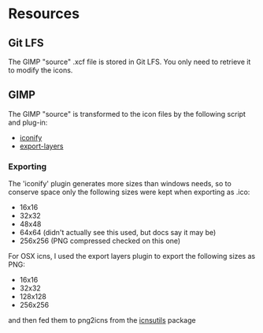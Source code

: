 
# Resources

## Git LFS

The GIMP "source" .xcf file is stored in Git LFS.  You only need to retrieve it
to modify the icons.

## GIMP

The GIMP "source" is transformed to the icon files by the following script and plug-in:
* [iconify](https://gist.github.com/YeldhamDev/45d4677fd4849b920c5855653ecce3e9)
* [export-layers](https://github.com/khalim19/gimp-plugin-export-layers)

### Exporting

The 'iconify' plugin generates more sizes than windows needs, so to conserve
space only the following sizes were kept when exporting as .ico:
* 16x16
* 32x32
* 48x48
* 64x64 (didn't actually see this used, but docs say it may be)
* 256x256 (PNG compressed checked on this one)

For OSX icns, I used the export layers plugin to export the following sizes as
PNG:
* 16x16
* 32x32
* 128x128
* 256x256

and then fed them to png2icns from the
[icnsutils](https://packages.debian.org/stable/icnsutils) package
